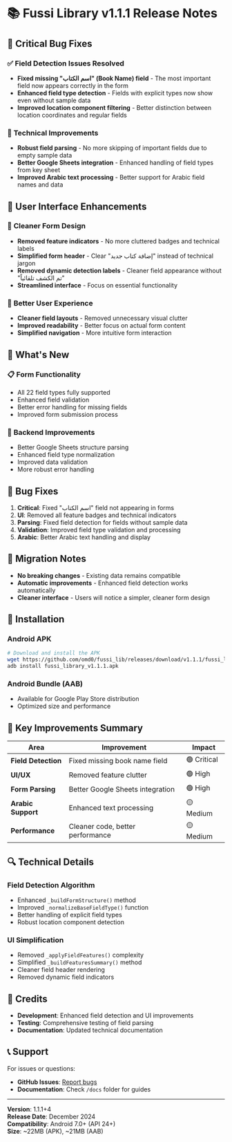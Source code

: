 # 📚 Fussi Library v1.1.1 Release Notes

## 🎯 **Critical Bug Fixes**

### ✅ **Field Detection Issues Resolved**
- **Fixed missing "اسم الكتاب" (Book Name) field** - The most important field now appears correctly in the form
- **Enhanced field type detection** - Fields with explicit types now show even without sample data
- **Improved location component filtering** - Better distinction between location coordinates and regular fields

### 🔧 **Technical Improvements**
- **Robust field parsing** - No more skipping of important fields due to empty sample data
- **Better Google Sheets integration** - Enhanced handling of field types from key sheet
- **Improved Arabic text processing** - Better support for Arabic field names and data

## 🎨 **User Interface Enhancements**

### 🧹 **Cleaner Form Design**
- **Removed feature indicators** - No more cluttered badges and technical labels
- **Simplified form header** - Clear "إضافة كتاب جديد" instead of technical jargon
- **Removed dynamic detection labels** - Cleaner field appearance without "تم الكشف تلقائياً"
- **Streamlined interface** - Focus on essential functionality

### 📱 **Better User Experience**
- **Cleaner field layouts** - Removed unnecessary visual clutter
- **Improved readability** - Better focus on actual form content
- **Simplified navigation** - More intuitive form interaction

## 🚀 **What's New**

### 📋 **Form Functionality**
- All 22 field types fully supported
- Enhanced field validation
- Better error handling for missing fields
- Improved form submission process

### 🔧 **Backend Improvements**
- Better Google Sheets structure parsing
- Enhanced field type normalization
- Improved data validation
- More robust error handling

## 🐛 **Bug Fixes**

1. **Critical**: Fixed "اسم الكتاب" field not appearing in forms
2. **UI**: Removed all feature badges and technical indicators
3. **Parsing**: Fixed field detection for fields without sample data
4. **Validation**: Improved field type validation and processing
5. **Arabic**: Better Arabic text handling and display

## 🔄 **Migration Notes**

- **No breaking changes** - Existing data remains compatible
- **Automatic improvements** - Enhanced field detection works automatically
- **Cleaner interface** - Users will notice a simpler, cleaner form design

## 📱 **Installation**

### Android APK
```bash
# Download and install the APK
wget https://github.com/omd0/fussi_lib/releases/download/v1.1.1/fussi_library_v1.1.1.apk
adb install fussi_library_v1.1.1.apk
```

### Android Bundle (AAB)
- Available for Google Play Store distribution
- Optimized size and performance

## 🎯 **Key Improvements Summary**

| Area | Improvement | Impact |
|------|-------------|---------|
| **Field Detection** | Fixed missing book name field | 🟢 Critical |
| **UI/UX** | Removed feature clutter | 🟢 High |
| **Form Parsing** | Better Google Sheets integration | 🟢 High |
| **Arabic Support** | Enhanced text processing | 🟡 Medium |
| **Performance** | Cleaner code, better performance | 🟡 Medium |

## 🔍 **Technical Details**

### Field Detection Algorithm
- Enhanced `_buildFormStructure()` method
- Improved `_normalizeBaseFieldType()` function
- Better handling of explicit field types
- Robust location component detection

### UI Simplification
- Removed `_applyFieldFeatures()` complexity
- Simplified `_buildFeaturesSummary()` method
- Cleaner field header rendering
- Removed dynamic field indicators

## 🙏 **Credits**

- **Development**: Enhanced field detection and UI improvements
- **Testing**: Comprehensive testing of field parsing
- **Documentation**: Updated technical documentation

## 📞 **Support**

For issues or questions:
- **GitHub Issues**: [Report bugs](https://github.com/omd0/fussi_lib/issues)
- **Documentation**: Check `/docs` folder for guides

---

**Version**: 1.1.1+4  
**Release Date**: December 2024  
**Compatibility**: Android 7.0+ (API 24+)  
**Size**: ~22MB (APK), ~21MB (AAB) 